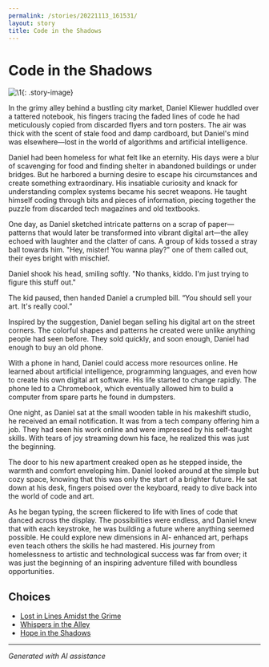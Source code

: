 ```yaml
---
permalink: /stories/20221113_161531/
layout: story
title: Code in the Shadows
---
```


# Code in the Shadows

![\1](/input_images/20221113_161531){: .story-image}

In the grimy alley behind a bustling city market, Daniel Kliewer huddled over a tattered notebook, his fingers tracing the faded lines of code he had meticulously copied from discarded flyers and torn posters. The air was thick with the scent of stale food and damp cardboard, but Daniel's mind was elsewhere—lost in the world of algorithms and artificial intelligence.

Daniel had been homeless for what felt like an eternity. His days were a blur of scavenging for food and finding shelter in abandoned buildings or under bridges. But he harbored a burning desire to escape his circumstances and create something extraordinary. His insatiable curiosity and knack for understanding complex systems became his secret weapons. He taught himself coding through bits and pieces of information, piecing together the puzzle from discarded tech magazines and old textbooks.

One day, as Daniel sketched intricate patterns on a scrap of paper—patterns that would later be transformed into vibrant digital art—the alley echoed with laughter and the clatter of cans. A group of kids tossed a stray ball towards him. "Hey, mister! You wanna play?" one of them called out, their eyes bright with mischief.

Daniel shook his head, smiling softly. "No thanks, kiddo. I'm just trying to figure this stuff out."

The kid paused, then handed Daniel a crumpled bill. “You should sell your art. It's really cool.”

Inspired by the suggestion, Daniel began selling his digital art on the street corners. The colorful shapes and patterns he created were unlike anything people had seen before. They sold quickly, and soon enough, Daniel had enough to buy an old phone.

With a phone in hand, Daniel could access more resources online. He learned about artificial intelligence, programming languages, and even how to create his own digital art software. His life started to change rapidly. The phone led to a Chromebook, which eventually allowed him to build a computer from spare parts he found in dumpsters.

One night, as Daniel sat at the small wooden table in his makeshift studio, he received an email notification. It was from a tech company offering him a job. They had seen his work online and were impressed by his self-taught skills. With tears of joy streaming down his face, he realized this was just the beginning.

The door to his new apartment creaked open as he stepped inside, the warmth and comfort enveloping him. Daniel looked around at the simple but cozy space, knowing that this was only the start of a brighter future. He sat down at his desk, fingers poised over the keyboard, ready to dive back into the world of code and art.

As he began typing, the screen flickered to life with lines of code that danced across the display. The possibilities were endless, and Daniel knew that with each keystroke, he was building a future where anything seemed possible. He could explore new dimensions in AI- enhanced art, perhaps even teach others the skills he had mastered. His journey from homelessness to artistic and technological success was far from over; it was just the beginning of an inspiring adventure filled with boundless opportunities.


## Choices

* [Lost in Lines Amidst the Grime](/stories/20221013_140515/)
* [Whispers in the Alley](/stories/20221012_105602/)
* [Hope in the Shadows](/stories/20221113_161540/)


---
*Generated with AI assistance*

